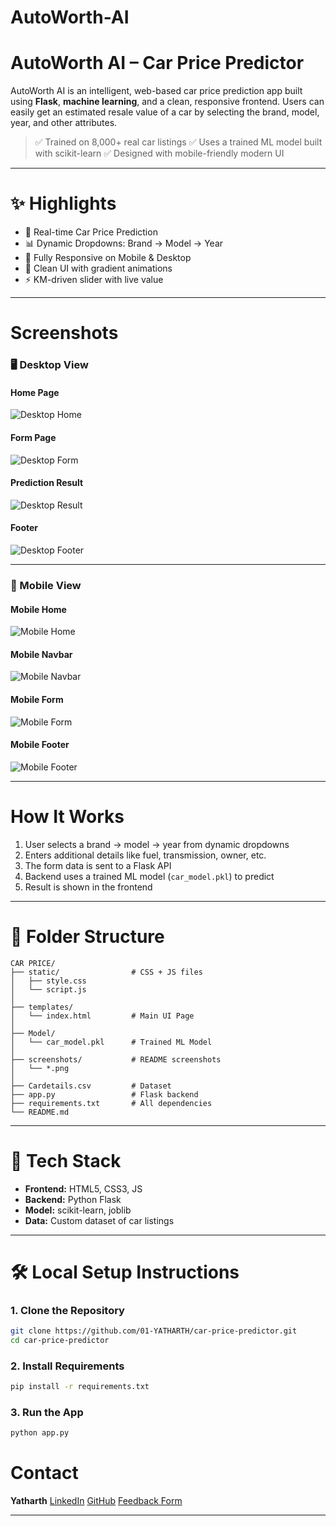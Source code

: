 # AutoWorth-AI
# AutoWorth AI – Car Price Predictor

AutoWorth AI is an intelligent, web-based car price prediction app built using **Flask**, **machine learning**, and a clean, responsive frontend. Users can easily get an estimated resale value of a car by selecting the brand, model, year, and other attributes.

> ✅ Trained on 8,000+ real car listings
> ✅ Uses a trained ML model built with scikit-learn
> ✅ Designed with mobile-friendly modern UI

---

# ✨ Highlights

* 🔮 Real-time Car Price Prediction
* 📊 Dynamic Dropdowns: Brand → Model → Year
* 📱 Fully Responsive on Mobile & Desktop
* 🎨 Clean UI with gradient animations
* ⚡ KM-driven slider with live value

---

# Screenshots


### 🖥️ Desktop View

#### Home Page
![Desktop Home](assets/desktop-home.png)

#### Form Page
![Desktop Form](assets/desktop-form.png)

#### Prediction Result
![Desktop Result](assets/desktop-result.png)

#### Footer
![Desktop Footer](assets/desktop-footer.png)

---

### 📱 Mobile View

#### Mobile Home
![Mobile Home](assets/mobile-home.png)

#### Mobile Navbar
![Mobile Navbar](assets/mobile-navbar.png)

#### Mobile Form
![Mobile Form](assets/mobile-form.png)

#### Mobile Footer
![Mobile Footer](assets/mobile-footer.png)




---

#  How It Works

1. User selects a brand → model → year from dynamic dropdowns
2. Enters additional details like fuel, transmission, owner, etc.
3. The form data is sent to a Flask API
4. Backend uses a trained ML model (`car_model.pkl`) to predict
5. Result is shown in the frontend

---

# 📁 Folder Structure

```
CAR PRICE/
├── static/                # CSS + JS files
│   ├── style.css
│   └── script.js
│
├── templates/
│   └── index.html         # Main UI Page
│
├── Model/
│   └── car_model.pkl      # Trained ML Model
│
├── screenshots/           # README screenshots
│   └── *.png
│
├── Cardetails.csv         # Dataset
├── app.py                 # Flask backend
├── requirements.txt       # All dependencies
└── README.md
```

---

# 🧪 Tech Stack

* **Frontend:** HTML5, CSS3, JS
* **Backend:** Python Flask
* **Model:** scikit-learn, joblib
* **Data:** Custom dataset of car listings

---

# 🛠️ Local Setup Instructions

### 1. Clone the Repository

```bash
git clone https://github.com/01-YATHARTH/car-price-predictor.git
cd car-price-predictor
```

### 2. Install Requirements

```bash
pip install -r requirements.txt
```

### 3. Run the App

```bash
python app.py
```



#  Contact

**Yatharth**
 [LinkedIn](https://www.linkedin.com/in/yatharth-59aa49328)
 [GitHub](https://github.com/01-YATHARTH)
 [Feedback Form](https://docs.google.com/forms/d/e/1FAIpQLSfzOmo4NxwW8NqatCycnOpejFBoFt2IxY4mojyT_Pif1KAo2Q/viewform?usp=sharing)

---
